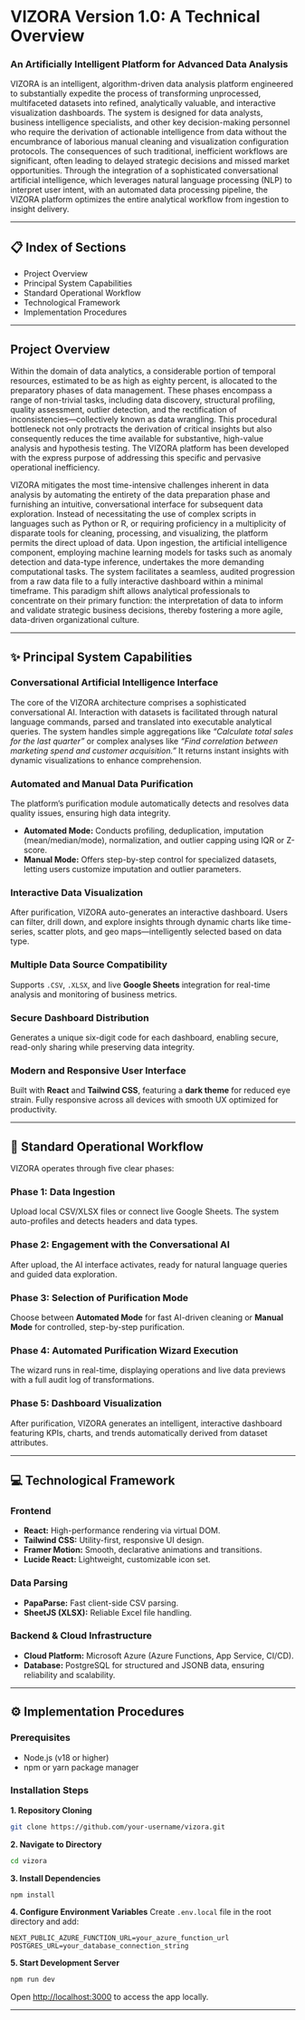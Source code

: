 

# VIZORA Version 1.0: A Technical Overview

### An Artificially Intelligent Platform for Advanced Data Analysis

VIZORA is an intelligent, algorithm-driven data analysis platform engineered to substantially expedite the process of transforming unprocessed, multifaceted datasets into refined, analytically valuable, and interactive visualization dashboards. The system is designed for data analysts, business intelligence specialists, and other key decision-making personnel who require the derivation of actionable intelligence from data without the encumbrance of laborious manual cleaning and visualization configuration protocols. The consequences of such traditional, inefficient workflows are significant, often leading to delayed strategic decisions and missed market opportunities. Through the integration of a sophisticated conversational artificial intelligence, which leverages natural language processing (NLP) to interpret user intent, with an automated data processing pipeline, the VIZORA platform optimizes the entire analytical workflow from ingestion to insight delivery.

---

## 📋 Index of Sections

* Project Overview
* Principal System Capabilities
* Standard Operational Workflow
* Technological Framework
* Implementation Procedures

---

## Project Overview

Within the domain of data analytics, a considerable portion of temporal resources, estimated to be as high as eighty percent, is allocated to the preparatory phases of data management. These phases encompass a range of non-trivial tasks, including data discovery, structural profiling, quality assessment, outlier detection, and the rectification of inconsistencies—collectively known as data wrangling. This procedural bottleneck not only protracts the derivation of critical insights but also consequently reduces the time available for substantive, high-value analysis and hypothesis testing. The VIZORA platform has been developed with the express purpose of addressing this specific and pervasive operational inefficiency.

VIZORA mitigates the most time-intensive challenges inherent in data analysis by automating the entirety of the data preparation phase and furnishing an intuitive, conversational interface for subsequent data exploration. Instead of necessitating the use of complex scripts in languages such as Python or R, or requiring proficiency in a multiplicity of disparate tools for cleaning, processing, and visualizing, the platform permits the direct upload of data. Upon ingestion, the artificial intelligence component, employing machine learning models for tasks such as anomaly detection and data-type inference, undertakes the more demanding computational tasks. The system facilitates a seamless, audited progression from a raw data file to a fully interactive dashboard within a minimal timeframe. This paradigm shift allows analytical professionals to concentrate on their primary function: the interpretation of data to inform and validate strategic business decisions, thereby fostering a more agile, data-driven organizational culture.

---

## ✨ Principal System Capabilities

### Conversational Artificial Intelligence Interface

The core of the VIZORA architecture comprises a sophisticated conversational AI. Interaction with datasets is facilitated through natural language commands, parsed and translated into executable analytical queries. The system handles simple aggregations like *“Calculate total sales for the last quarter”* or complex analyses like *“Find correlation between marketing spend and customer acquisition.”* It returns instant insights with dynamic visualizations to enhance comprehension.

### Automated and Manual Data Purification

The platform’s purification module automatically detects and resolves data quality issues, ensuring high data integrity.

* **Automated Mode:** Conducts profiling, deduplication, imputation (mean/median/mode), normalization, and outlier capping using IQR or Z-score.
* **Manual Mode:** Offers step-by-step control for specialized datasets, letting users customize imputation and outlier parameters.

### Interactive Data Visualization

After purification, VIZORA auto-generates an interactive dashboard. Users can filter, drill down, and explore insights through dynamic charts like time-series, scatter plots, and geo maps—intelligently selected based on data type.

### Multiple Data Source Compatibility

Supports `.CSV`, `.XLSX`, and live **Google Sheets** integration for real-time analysis and monitoring of business metrics.

### Secure Dashboard Distribution

Generates a unique six-digit code for each dashboard, enabling secure, read-only sharing while preserving data integrity.

### Modern and Responsive User Interface

Built with **React** and **Tailwind CSS**, featuring a **dark theme** for reduced eye strain. Fully responsive across all devices with smooth UX optimized for productivity.

---

## 🚀 Standard Operational Workflow

VIZORA operates through five clear phases:

### Phase 1: Data Ingestion

Upload local CSV/XLSX files or connect live Google Sheets. The system auto-profiles and detects headers and data types.

### Phase 2: Engagement with the Conversational AI

After upload, the AI interface activates, ready for natural language queries and guided data exploration.

### Phase 3: Selection of Purification Mode

Choose between **Automated Mode** for fast AI-driven cleaning or **Manual Mode** for controlled, step-by-step purification.

### Phase 4: Automated Purification Wizard Execution

The wizard runs in real-time, displaying operations and live data previews with a full audit log of transformations.

### Phase 5: Dashboard Visualization

After purification, VIZORA generates an intelligent, interactive dashboard featuring KPIs, charts, and trends automatically derived from dataset attributes.

---

## 💻 Technological Framework

### Frontend

* **React:** High-performance rendering via virtual DOM.
* **Tailwind CSS:** Utility-first, responsive UI design.
* **Framer Motion:** Smooth, declarative animations and transitions.
* **Lucide React:** Lightweight, customizable icon set.

### Data Parsing

* **PapaParse:** Fast client-side CSV parsing.
* **SheetJS (XLSX):** Reliable Excel file handling.

### Backend & Cloud Infrastructure

* **Cloud Platform:** Microsoft Azure (Azure Functions, App Service, CI/CD).
* **Database:** PostgreSQL for structured and JSONB data, ensuring reliability and scalability.

---

## ⚙️ Implementation Procedures

### Prerequisites

* Node.js (v18 or higher)
* npm or yarn package manager

### Installation Steps

**1. Repository Cloning**

```bash
git clone https://github.com/your-username/vizora.git
```

**2. Navigate to Directory**

```bash
cd vizora
```

**3. Install Dependencies**

```bash
npm install
```

**4. Configure Environment Variables**
Create `.env.local` file in the root directory and add:

```
NEXT_PUBLIC_AZURE_FUNCTION_URL=your_azure_function_url  
POSTGRES_URL=your_database_connection_string  
```

**5. Start Development Server**

```bash
npm run dev
```

Open [http://localhost:3000](http://localhost:3000) to access the app locally.

---


